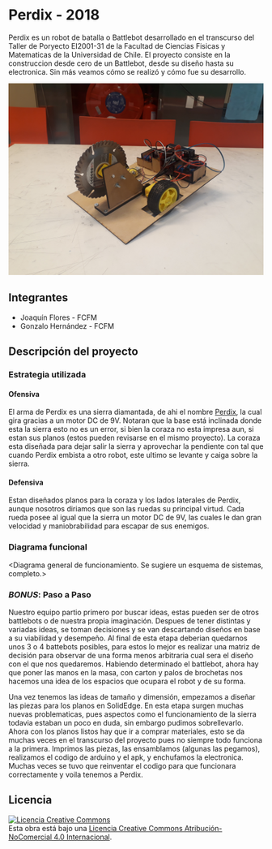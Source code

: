 # Perdix - 2018
Perdix es un robot de batalla o Battlebot desarrollado en el transcurso del Taller de Poryecto EI2001-31 de la Facultad de Ciencias Fisicas y Matematicas de la Universidad de Chile. El proyecto consiste en la construccion desde cero de un Battlebot, desde su diseño hasta su electronica. Sin más veamos cómo se realizó y cómo fue su desarrollo. 


![perdix](/multimedia/VISTA_1_FINAL.jpg)



## Integrantes
- Joaquín Flores - FCFM
- Gonzalo Hernández - FCFM

## Descripción del proyecto

### Estrategia utilizada
#### Ofensiva
El arma de Perdix es una sierra diamantada, de ahi el nombre [Perdix](https://es.wikipedia.org/wiki/P%C3%A9rdix_(mitolog%C3%ADa)), la cual gira gracias a un motor DC de 9V. Notaran que la base está inclinada donde esta la sierra esto no es un error, si bien la coraza no esta impresa aun, si estan sus planos (estos pueden revisarse en el mismo proyecto). La coraza esta diseñada para dejar salir la sierra y aprovechar la pendiente con tal que cuando Perdix embista a otro robot, este ultimo se levante y caiga sobre la sierra. 

#### Defensiva
Estan diseñados planos para la coraza y los lados laterales de Perdix, aunque nosotros diriamos que son las ruedas su principal virtud. Cada rueda posee al igual que la sierra un motor DC de 9V, las cuales le dan gran velocidad y maniobrabilidad para escapar de sus enemigos. 

### Diagrama funcional
<Diagrama general de funcionamiento. Se sugiere un esquema de sistemas, completo.>

### *BONUS*: Paso a Paso
Nuestro equipo partio primero por buscar ideas, estas pueden ser de otros battlebots o de nuestra propia imaginación. Despues de tener distintas y variadas ideas, se toman decisiones y se van descartando diseños en base a su viabilidad y desempeño. Al final de esta etapa deberian quedarnos unos 3 o 4 battebots posibles, para estos lo mejor es realizar una matriz de decisión para observar de una forma menos arbitraria cual sera el diseño con el que nos quedaremos. Habiendo determinado el battlebot, ahora hay que poner las manos en la masa, con carton y palos de brochetas nos hacemos una idea de los espacios que ocupara el robot y de su forma.

Una vez tenemos las ideas de tamaño y dimensión, empezamos a diseñar las piezas para los planos en SolidEdge. En esta etapa surgen muchas nuevas problematicas, pues aspectos como el funcionamiento de la sierra todavia estaban un poco en duda, sin embargo pudimos sobrellevarlo. Ahora con los planos listos hay que ir a comprar materiales, esto se da muchas veces en el transcurso del proyecto pues no siempre todo funciona a la primera. Imprimos las piezas, las ensamblamos (algunas las pegamos), realizamos el codigo de arduino y el apk, y enchufamos la electronica. Muchas veces se tuvo que reinventar el codigo para que funcionara correctamente y voila tenemos a Perdix. 

## Licencia
<a rel="license" href="http://creativecommons.org/licenses/by-nc/4.0/"><img alt="Licencia Creative Commons" style="border-width:0" src="https://i.creativecommons.org/l/by-nc/4.0/88x31.png" /></a><br />Esta obra está bajo una <a rel="license" href="http://creativecommons.org/licenses/by-nc/4.0/">Licencia Creative Commons Atribución-NoComercial 4.0 Internacional</a>.
